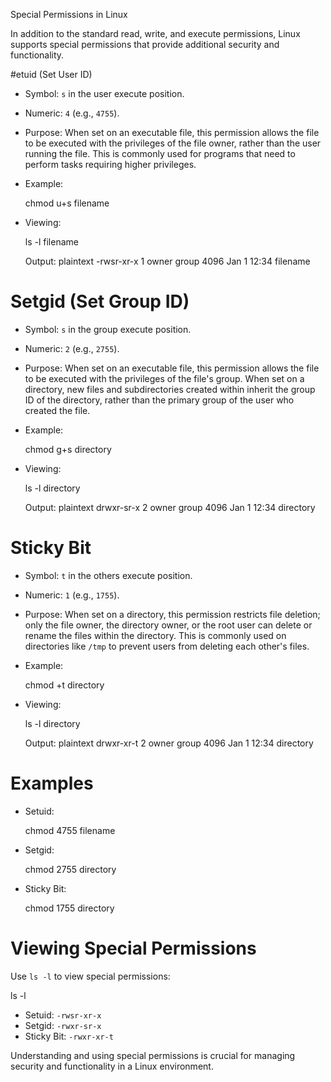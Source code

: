 Special Permissions in Linux

In addition to the standard read, write, and execute permissions, Linux supports special permissions that provide additional security and functionality.

#etuid (Set User ID)
- Symbol: `s` in the user execute position.
- Numeric: `4` (e.g., `4755`).
- Purpose: When set on an executable file, this permission allows the file to be executed with the privileges of the file owner, rather than the user running the file. This is commonly used for programs that need to perform tasks requiring higher privileges.
- Example: 
  
  chmod u+s filename
  
- Viewing: 
  
  ls -l filename
  
  Output:
  plaintext
  -rwsr-xr-x 1 owner group 4096 Jan 1 12:34 filename
  

# Setgid (Set Group ID)
- Symbol: `s` in the group execute position.
- Numeric: `2` (e.g., `2755`).
- Purpose: When set on an executable file, this permission allows the file to be executed with the privileges of the file's group. When set on a directory, new files and subdirectories created within inherit the group ID of the directory, rather than the primary group of the user who created the file.
- Example: 
  
  chmod g+s directory
  
- Viewing: 
  
  ls -l directory
  
  Output:
  plaintext
  drwxr-sr-x 2 owner group 4096 Jan 1 12:34 directory
  

# Sticky Bit
- Symbol: `t` in the others execute position.
- Numeric: `1` (e.g., `1755`).
- Purpose: When set on a directory, this permission restricts file deletion; only the file owner, the directory owner, or the root user can delete or rename the files within the directory. This is commonly used on directories like `/tmp` to prevent users from deleting each other's files.
- Example: 
  
  chmod +t directory
  
- Viewing: 
  
  ls -l directory
  
  Output:
  plaintext
  drwxr-xr-t 2 owner group 4096 Jan 1 12:34 directory
  

# Examples
- Setuid: 
  
  chmod 4755 filename
  
- Setgid: 
  
  chmod 2755 directory
  
- Sticky Bit: 
  
  chmod 1755 directory
  

# Viewing Special Permissions
Use `ls -l` to view special permissions:

ls -l

- Setuid: `-rwsr-xr-x`
- Setgid: `-rwxr-sr-x`
- Sticky Bit: `-rwxr-xr-t`

Understanding and using special permissions is crucial for managing security and functionality in a Linux environment.
